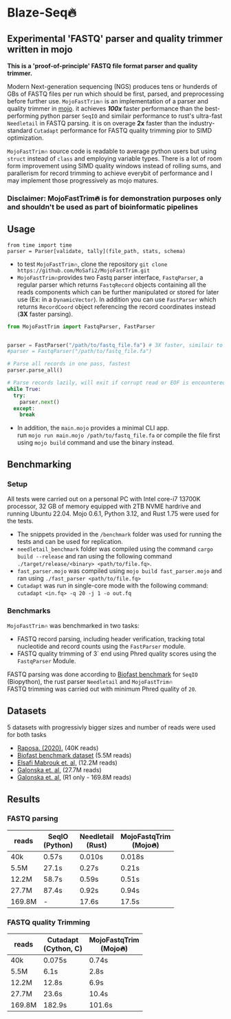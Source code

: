 
# Blaze-Seq🔥

## Experimental 'FASTQ' parser and quality trimmer written in mojo

**This is a 'proof-of-principle' FASTQ file format parser and quality trimmer.** <br>

Modern Next-generation sequencing (NGS) produces tens or hunderds of GBs of FASTQ files per run which should be first, parsed, and preprocessing before further use.
```MojoFastTrim🔥``` is an implementation of a parser and quality trimmer in [mojo](https://docs.modular.com/mojo/). it achieves ***100x*** faster performance than the best-performing python parser ```SeqIO``` and similair performance to  rust's ultra-fast ```Needletail``` in FASTQ parsing.
it is on overage **2x** faster than the industry-standard ```Cutadapt``` performance for FASTQ quality trimming pior to SIMD optimization.

```MojoFastTrim🔥``` source code is readable to average python users but using ```struct``` instead of ```class``` and employing variable types. There is a lot of room form improvement using SIMD quality windows instead of rolling sums, and  parallerism for record trimming to achieve everybit of performance and I may implement those progressively as mojo matures. <br>

### Disclaimer: MojoFastTrim🔥 is for demonstration purposes only and shouldn't be used as part of bioinformatic pipelines

## Usage 

```mojo
from time import time
parser = Parser[validate, tally](file_path, stats, schema)
```

* to test ```MojoFastTrim🔥```, clone the repository  ```git clone https://github.com/MoSafi2/MojoFastTrim.git```  
* ```MojoFastTrim🔥```provides two Fastq parser interface, `FastqParser`, a regular parser which returns `FastqRecord` objects containing all the reads components which can be further manipulated or stored for later use (Ex: in a `DynamicVector`). In addition you can use `FastParser` which returns `RecordCoord` object referencing the record coordinates instead (**3X** faster parsing).

```python
from MojoFastTrim import FastqParser, FastParser


parser = FastParser("/path/to/fastq_file.fa") # 3X faster, similair to Rust's Needletail
#parser = FastqParser("/path/to/fastq_file.fa")

# Parse all records in one pass, fastest
parser.parse_all()

# Parse records lazily, will exit if corrupt read or EOF is encountered
while True:
  try:
    parser.next()
  except:
    break

```

* In addition, the `main.mojo` provides a minimal CLI app.  
  run ```mojo run main.mojo /path/to/fastq_file.fa``` or compile the file first using `mojo build` command and use the binary instead.

## Benchmarking

### Setup

All tests were carried out on a personal PC with Intel core-i7 13700K processor, 32 GB of memory equipped with 2TB NVME hardrive and running Ubuntu 22.04. Mojo 0.6.1, Python 3.12, and Rust 1.75 were used for the tests.

* The snippets provided in the `/benchmark` folder was used for running the tests and can be used for replication.
* ```needletail_benchmark``` folder was compiled using the command ```cargo build --release``` and ran using the following command ```./target/release/<binary> <path/to/file.fq>```.
* `fast_parser.mojo` was compiled using `mojo build fast_parser.mojo` and ran using `./fast_parser <path/to/file.fq>`
* ```Cutadapt``` was run in single-core mode with the following command:  ``` cutadapt <in.fq> -q 20 -j 1 -o out.fq ```

### Benchmarks

```MojoFastTrim🔥``` was benchmarked in two tasks:

* FASTQ record parsing, including header verification, tracking total nucleotide and record counts using the ```FastParser``` module.
* FASTQ quality trimming of  3´ end using Phred quality scores using the ```FastqParser``` Module.

FASTQ parsing was done according to [Biofast benchmark](https://github.com/lh3/biofast/) for ```SeqIO``` (Biopython), the rust parser ```Needletail``` and ```MojoFastTrim🔥```  
FASTQ trimming was carried out with minimum Phred quality of ```20```.

## Datasets

5 datasets with progressivly bigger sizes and number of reads were used for both tasks

* [Raposa. (2020).](https://zenodo.org/records/3736457/files/9_Swamp_S2B_rbcLa_2019_minq7.fastq?download=1) (40K reads)
* [Biofast benchmark dataset](https://github.com/lh3/biofast/releases/tag/biofast-data-v1) (5.5M reads)
* [Elsafi Mabrouk et. al,](https://www.ebi.ac.uk/ena/browser/view/SRR16012060) (12.2M reads)
* [Galonska et. al,](https://www.ebi.ac.uk/ena/browser/view/SRR4381936) (27.7M reads)
* [Galonska et. al,](https://www.ebi.ac.uk/ena/browser/view/SRR4381933) (R1 only - 169.8M reads)

## Results

### FASTQ parsing

| reads  | SeqIO <br> (Python) | Needletail <br> (Rust) | MojoFastqTrim <br> (Mojo🔥) |
| ------ | ------------------- | ---------------------- | -------------------------- |
| 40k    | 0.57s               | 0.010s                 | 0.018s                     |
| 5.5M   | 27.1s               | 0.27s                  | 0.21s                      |
| 12.2M  | 58.7s               | 0.59s                  | 0.51s                      |
| 27.7M  | 87.4s               | 0.92s                  | 0.94s                      |
| 169.8M | -                   | 17.6s                  | 17.5s                      |

### FASTQ quality Trimming

| reads  | Cutadapt <br>  (Cython, C) | MojoFastqTrim <br> (Mojo🔥) |
| ------ | -------------------------- | -------------------------- |
| 40k    | 0.075s                     | 0.74s                      |
| 5.5M   | 6.1s                       | 2.8s                       |
| 12.2M  | 12.8s                      | 6.9s                       |
| 27.7M  | 23.6s                      | 10.4s                      |
| 169.8M | 182.9s                     | 101.6s                     |
